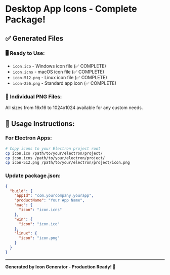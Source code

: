 # Desktop App Icons - Complete Package!

## ✅ Generated Files

### 🖥️ **Ready to Use:**
- `icon.ico` - Windows icon file (✅ COMPLETE)
- `icon.icns` - macOS icon file (✅ COMPLETE)
- `icon-512.png` - Linux icon file (✅ COMPLETE)
- `icon-256.png` - Standard app icon (✅ COMPLETE)

### 📁 **Individual PNG Files:**
All sizes from 16x16 to 1024x1024 available for any custom needs.

## 🚀 **Usage Instructions:**

### **For Electron Apps:**
```bash
# Copy icons to your Electron project root
cp icon.ico /path/to/your/electron/project/
cp icon.icns /path/to/your/electron/project/
cp icon-512.png /path/to/your/electron/project/icon.png
```

### **Update package.json:**
```json
{
  "build": {
    "appId": "com.yourcompany.yourapp",
    "productName": "Your App Name",
    "mac": {
      "icon": "icon.icns"
    },
    "win": {
      "icon": "icon.ico"
    },
    "linux": {
      "icon": "icon.png"
    }
  }
}
```



---
**Generated by Icon Generator - Production Ready! 🚀**
